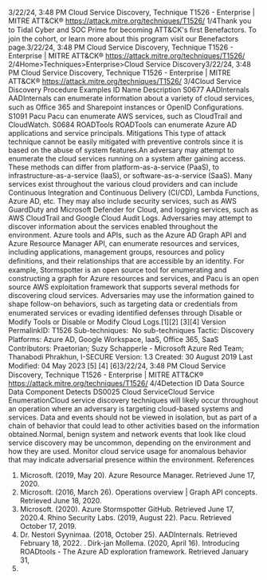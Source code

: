 3/22/24, 3:48 PM Cloud Service Discovery, Technique T1526 - Enterprise | MITRE ATT&CK®
https://attack.mitre.org/techniques/T1526/ 1/4Thank you to Tidal Cyber and SOC Prime for becoming ATT&CK's ﬁrst Benefactors. To join the cohort, or learn more about this program visit our
Benefactors page.3/22/24, 3:48 PM Cloud Service Discovery, Technique T1526 - Enterprise | MITRE ATT&CK®
https://attack.mitre.org/techniques/T1526/ 2/4Home>Techniques>Enterprise>Cloud Service Discovery3/22/24, 3:48 PM Cloud Service Discovery, Technique T1526 - Enterprise | MITRE ATT&CK®
https://attack.mitre.org/techniques/T1526/ 3/4Cloud Service Discovery
Procedure Examples
ID Name Description
S0677 AADInternals AADInternals can enumerate information about a variety of cloud services, such as Oﬃce 365 and Sharepoint
instances or OpenID Conﬁgurations.
S1091 Pacu Pacu can enumerate AWS services, such as CloudTrail and CloudWatch.
S0684 ROADTools ROADTools can enumerate Azure AD applications and service principals.
Mitigations
This type of attack technique cannot be easily mitigated with preventive controls since it is based on the abuse of system features.An adversary may attempt to enumerate the cloud services running on a system after gaining access. These methods can differ from
platform-as-a-service (PaaS), to infrastructure-as-a-service (IaaS), or software-as-a-service (SaaS). Many services exist throughout the
various cloud providers and can include Continuous Integration and Continuous Delivery (CI/CD), Lambda Functions, Azure AD, etc. They
may also include security services, such as AWS GuardDuty and Microsoft Defender for Cloud, and logging services, such as AWS CloudTrail
and Google Cloud Audit Logs.
Adversaries may attempt to discover information about the services enabled throughout the environment. Azure tools and APIs, such as the
Azure AD Graph API and Azure Resource Manager API, can enumerate resources and services, including applications, management groups,
resources and policy deﬁnitions, and their relationships that are accessible by an identity.
For example, Stormspotter is an open source tool for enumerating and constructing a graph for Azure resources and services, and Pacu is an
open source AWS exploitation framework that supports several methods for discovering cloud services.
Adversaries may use the information gained to shape follow-on behaviors, such as targeting data or credentials from enumerated services or
evading identiﬁed defenses through Disable or Modify Tools or Disable or Modify Cloud Logs.[1][2]
[3][4]
Version PermalinkID: T1526
Sub-techniques:  No sub-techniques
 
Tactic: Discovery
 
Platforms: Azure AD, Google Workspace, IaaS, Oﬃce 365, SaaS
Contributors: Praetorian; Suzy Schapperle - Microsoft Azure Red Team; Thanabodi Phrakhun, I-SECURE
Version: 1.3
Created: 30 August 2019
Last Modiﬁed: 04 May 2023
[5]
[4]
[6]3/22/24, 3:48 PM Cloud Service Discovery, Technique T1526 - Enterprise | MITRE ATT&CK®
https://attack.mitre.org/techniques/T1526/ 4/4Detection
ID Data Source Data Component Detects
DS0025 Cloud ServiceCloud Service
EnumerationCloud service discovery techniques will likely occur throughout an operation where an
adversary is targeting cloud-based systems and services. Data and events should not be
viewed in isolation, but as part of a chain of behavior that could lead to other activities
based on the information obtained.Normal, benign system and network events that look
like cloud service discovery may be uncommon, depending on the environment and how
they are used. Monitor cloud service usage for anomalous behavior that may indicate
adversarial presence within the environment.
References
1. Microsoft. (2019, May 20). Azure Resource Manager. Retrieved
June 17, 2020.
2. Microsoft. (2016, March 26). Operations overview | Graph API
concepts. Retrieved June 18, 2020.
3. Microsoft. (2020). Azure Stormspotter GitHub. Retrieved June
17, 2020.4. Rhino Security Labs. (2019, August 22). Pacu. Retrieved
October 17, 2019.
5. Dr. Nestori Syynimaa. (2018, October 25). AADInternals.
Retrieved February 18, 2022.
 . Dirk-jan Mollema. (2020, April 16). Introducing ROADtools -
The Azure AD exploration framework. Retrieved January 31,
2022.